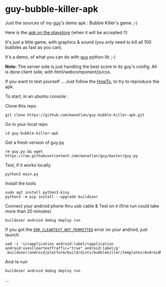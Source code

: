# guy-bubble-killer-apk
Just the sources of my [guy](https://guy-docs.glitch.me/)'s demo apk : Bubble Killer's game ;-)

Here is the [apk on the playstore](https://play.google.com/store/apps/details?id=com.manatlan.guy.bubblekiller) (when it will be accepted !!)

It's just a little game, with graphics & sound (you only need to kill all 100 bubbles as fast as you can).

It's a demo, of what you can do with [guy](https://guy-docs.glitch.me/) python lib ;-)

**Note:**
The server side is just handling the best score in its guy's config. All is done client side, with html/webcomponent/js/css.

If you want to test yourself ... Just follow the [HowTo](https://guy-docs.glitch.me/howto_build_apk_android/), to try to reproduce the apk.

To start, in an ubuntu console :

Clone this repo

    git clone https://github.com/manatlan/guy-bubble-killer-apk.git

Go in your local repo

    cd guy-bubble-killer-apk

Get a fresh version of guy.py

    rm guy.py && wget https://raw.githubusercontent.com/manatlan/guy/master/guy.py

Test, if it works locally 

    python3 main.py

Install the tools

    sudo apt install python3-kivy
    python3 -m pip install --upgrade buildozer

Connect your android phone thru usb cable & Test on it (first run could take more than 20 minutes)

    buildozer android debug deploy run

If you got the [`ERR_CLEARTEXT_NOT_PERMITTED`](https://guy-docs.glitch.me/howto_build_apk_android/#authorize-clear-text-traffic-in-your-apk) error on your android, just launch

    sed -i 's/<application android:label/<application android:usesCleartextTraffic="true" android:label/g' .buildozer/android/platform/build/dists/bubblekiller/templates/AndroidManifest.tmpl.xml

And re-run

    buildozer android debug deploy run

...
